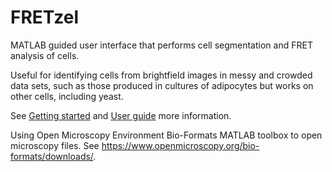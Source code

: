 # FRETzel
MATLAB guided user interface that performs cell segmentation and FRET analysis of cells.

Useful for identifying cells from brightfield images in messy and crowded data sets, such as those produced in cultures of adipocytes but works on other cells, including yeast.

See [Getting started](docs/GettingStarted.md) and [User guide](docs/UserGuide.md) more information.

Using Open Microscopy Environment Bio-Formats MATLAB toolbox to open microscopy files. See https://www.openmicroscopy.org/bio-formats/downloads/.
